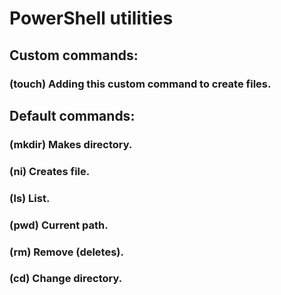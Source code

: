 # PowerShell utilities

## Custom commands:
### (touch) Adding this custom command to create files.

## Default commands:
### (mkdir) Makes directory.

### (ni) Creates file.

### (ls) List.

### (pwd) Current path.

### (rm) Remove (deletes).

### (cd) Change directory.
